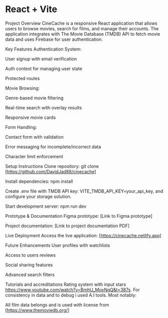 # React + Vite

Project Overview
CineCache is a responsive React application that allows users to browse movies, search for films, and manage their accounts. The application integrates with The Movie Database (TMDB) API to fetch movie data and uses Firebase for user authentication.

Key Features
Authentication System:

User signup with email verification

Auth context for managing user state

Protected routes

Movie Browsing:

Genre-based movie filtering

Real-time search with overlay results

Responsive movie cards

Form Handling:

Contact form with validation

Error messaging for incomplete/incorrect data

Character limit enforcement

Setup Instructions
Clone repository: git clone [https://github.com/DavidJad88/cinecache]

Install dependencies: npm install

Create .env file with TMDB API key: VITE_TMDB_API_KEY=your_api_key, and configure your storage solution.

Start development server: npm run dev

Prototype & Documentation
Figma prototype: [Link to Figma prototype]

Project documentation: [Link to project documentation PDF]

Live Deployment
Access the live application: [https://cinecache.netlify.app]

Future Enhancements
User profiles with watchlists

Access to users reviews

Social sharing features

Advanced search filters

Tutorials and accreditations
Rating system with input stars https://www.youtube.com/watch?v=BmhU_MoxNqQ&t=387s.
For consistency in data and to debug i used A.I tools.
Most notably:

All film data belongs and is used with license from [https://www.themoviedb.org/]
